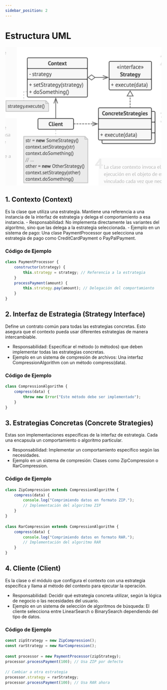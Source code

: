 ```yaml
---
sidebar_position: 2
---
```

 # Estructura UML
![Diagrama](./img/diagrama.png)

## 1. Contexto (Context)
Es la clase que utiliza una estrategia. Mantiene una referencia a una instancia de la interfaz de estrategia y delega el comportamiento a esa instancia.
    - Responsabilidad: No implementa directamente las variantes del algoritmo, sino que las delega a la estrategia seleccionada.
    - Ejemplo en un sistema de pago: Una clase PaymentProcessor que selecciona una estrategia de pago como CreditCardPayment o PayPalPayment.
### Código de Ejemplo
```js
class PaymentProcessor {
    constructor(strategy) {
        this.strategy = strategy; // Referencia a la estrategia
    }
    processPayment(amount) {
        this.strategy.pay(amount); // Delegación del comportamiento
    }
}
```
## 2. Interfaz de Estrategia (Strategy Interface)
Define un contrato común para todas las estrategias concretas. Esto asegura que el contexto pueda usar diferentes estrategias de manera intercambiable.
 - Responsabilidad: Especificar el método (o métodos) que deben implementar todas las estrategias concretas.
 - Ejemplo en un sistema de compresión de archivos: Una interfaz CompressionAlgorithm con un método compress(data).
### Código de Ejemplo
```js
class CompressionAlgorithm {
    compress(data) {
        throw new Error("Este método debe ser implementado");
    }
}
```

## 3. Estrategias Concretas (Concrete Strategies)
Estas son implementaciones específicas de la interfaz de estrategia. Cada una encapsula un comportamiento o algoritmo particular.
 - Responsabilidad: Implementar un comportamiento específico según las necesidades.
 - Ejemplo en un sistema de compresión: Clases como ZipCompression o RarCompression.
### Código de Ejemplo
```js
class ZipCompression extends CompressionAlgorithm {
    compress(data) {
        console.log("Comprimiendo datos en formato ZIP.");
        // Implementación del algoritmo ZIP
    }
}

class RarCompression extends CompressionAlgorithm {
    compress(data) {
        console.log("Comprimiendo datos en formato RAR.");
        // Implementación del algoritmo RAR
    }
}
```

## 4. Cliente (Client)
Es la clase o el módulo que configura el contexto con una estrategia específica y llama al método del contexto para ejecutar la operación.
 - Responsabilidad: Decidir qué estrategia concreta utilizar, según la lógica de negocio o las necesidades del usuario.
 - Ejemplo en un sistema de selección de algoritmos de búsqueda: El cliente selecciona entre LinearSearch o BinarySearch dependiendo del tipo de datos.
### Código de Ejemplo
```js
const zipStrategy = new ZipCompression();
const rarStrategy = new RarCompression();

const processor = new PaymentProcessor(zipStrategy);
processor.processPayment(100); // Usa ZIP por defecto

// Cambiar a otra estrategia
processor.strategy = rarStrategy;
processor.processPayment(100); // Usa RAR ahora
```